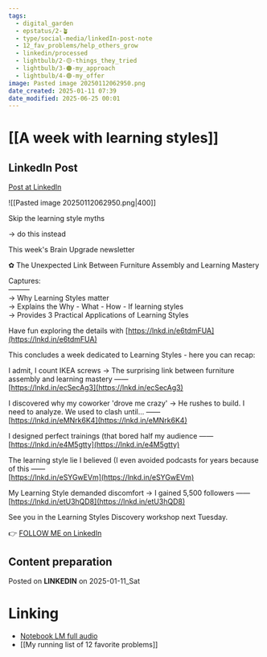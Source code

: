 ```yaml
---
tags:
  - digital_garden
  - epstatus/2-🪴
  - type/social-media/linkedIn-post-note
  - 12_fav_problems/help_others_grow
  - linkedin/processed
  - lightbulb/2-🟡-things_they_tried
  - lightbulb/3-🟠-my_approach
  - lightbulb/4-🟢-my_offer
image: Pasted image 20250112062950.png
date_created: 2025-01-11 07:39
date_modified: 2025-06-25 00:01
---
```

# [[A week with learning styles]]

## LinkedIn Post

[Post at LinkedIn](https://www.linkedin.com/posts/sebastiankamilli_skip-the-learning-style-myths-do-this-activity-7283739452890333184-NhhK?utm_source=share&utm_medium=member_desktop)

![[Pasted image 20250112062950.png|400]]  

Skip the learning style myths  
  
→ do this instead  
  
This week's Brain Upgrade newsletter  
  
✿ The Unexpected Link Between Furniture Assembly and Learning Mastery  
  
Captures:  
———  
→ Why Learning Styles matter  
→ Explains the Why - What - How - If learning styles  
→ Provides 3 Practical Applications of Learning Styles  

Have fun exploring the details with [https://lnkd.in/e6tdmFUA](https://lnkd.in/e6tdmFUA)  
  
This concludes a week dedicated to Learning Styles - here you can recap:  
  
I admit, I count IKEA screws → The surprising link between furniture assembly and learning mastery ——  
[https://lnkd.in/ecSecAg3](https://lnkd.in/ecSecAg3)  
  
I discovered why my coworker 'drove me crazy' → He rushes to build. I need to analyze. We used to clash until... ——  
[https://lnkd.in/eMNrk6K4](https://lnkd.in/eMNrk6K4)  
  
I designed perfect trainings (that bored half my audience ——  
[https://lnkd.in/e4M5gtty](https://lnkd.in/e4M5gtty)  
  
The learning style lie I believed (I even avoided podcasts for years because of this ——  
[https://lnkd.in/eSYGwEVm](https://lnkd.in/eSYGwEVm)  

My Learning Style demanded discomfort → I gained 5,500 followers ——  
[https://lnkd.in/etU3hQD8](https://lnkd.in/etU3hQD8)  

See you in the Learning Styles Discovery workshop next Tuesday.

👉 [FOLLOW ME on LinkedIn](https://www.linkedin.com/comm/mynetwork/discovery-see-all?usecase=PEOPLE_FOLLOWS&followMember=sebastiankamilli)

## Content preparation

Posted on **LINKEDIN** on 2025-01-11_Sat

# Linking

+ [Notebook LM full audio](https://notebooklm.google.com/notebook/c0eca524-91b0-4669-a624-01564e6d9a66/audio)
+ [[My running list of 12 favorite problems]]